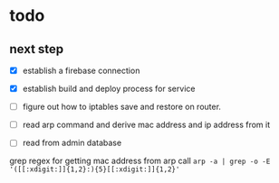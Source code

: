 # todo
## next step
- [x] establish a firebase connection
- [x] establish build and deploy process for service
- [ ] figure out how to iptables save and restore on router.
- [ ] read arp command and derive mac address and ip address from it
- [ ] read from admin database


grep regex for getting mac address from arp call ` arp -a | grep -o -E '([[:xdigit:]]{1,2}:){5}[[:xdigit:]]{1,2}' `
